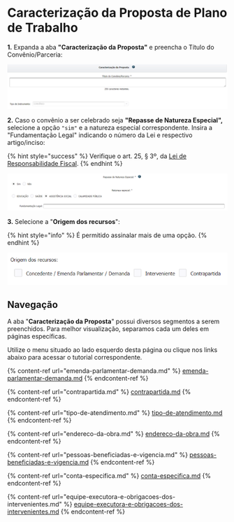 # Caracterização da Proposta de Plano de Trabalho

**1.** Expanda a aba **"Caracterização da Proposta"** e preencha o Título do Convênio/Parceria:

![](<../../../../.gitbook/assets/image (85).png>)

**2.** Caso o convênio a ser celebrado seja **"Repasse de Natureza Especial",** selecione a opção `"sim"` e a natureza especial correspondente. Insira a "Fundamentação Legal" indicando o número da Lei e respectivo artigo/inciso:

{% hint style="success" %}
Verifique o art. 25, § 3º, da [Lei de Responsabilidade Fiscal](http://www.planalto.gov.br/ccivil\_03/leis/lcp/lcp101.htm).
{% endhint %}

![](<../../../../.gitbook/assets/image (368).png>)


**3.** Selecione a "**Origem dos recursos**":

{% hint style="info" %}
É permitido assinalar mais de uma opção.
{% endhint %}

![](<../../../../.gitbook/assets/image (331).png>)

## Navegação

A aba "**Caracterização da Proposta**" possui diversos segmentos a serem preenchidos. Para melhor visualização, separamos cada um deles em páginas específicas.&#x20;

Utilize o menu situado ao lado esquerdo desta página ou clique nos links abaixo para acessar o tutorial correspondente.

{% content-ref url="emenda-parlamentar-demanda.md" %}
[emenda-parlamentar-demanda.md](emenda-parlamentar-demanda.md)
{% endcontent-ref %}

{% content-ref url="contrapartida.md" %}
[contrapartida.md](contrapartida.md)
{% endcontent-ref %}

{% content-ref url="tipo-de-atendimento.md" %}
[tipo-de-atendimento.md](tipo-de-atendimento.md)
{% endcontent-ref %}

{% content-ref url="endereco-da-obra.md" %}
[endereco-da-obra.md](endereco-da-obra.md)
{% endcontent-ref %}

{% content-ref url="pessoas-beneficiadas-e-vigencia.md" %}
[pessoas-beneficiadas-e-vigencia.md](pessoas-beneficiadas-e-vigencia.md)
{% endcontent-ref %}

{% content-ref url="conta-especifica.md" %}
[conta-especifica.md](conta-especifica.md)
{% endcontent-ref %}

{% content-ref url="equipe-executora-e-obrigacoes-dos-intervenientes.md" %}
[equipe-executora-e-obrigacoes-dos-intervenientes.md](equipe-executora-e-obrigacoes-dos-intervenientes.md)
{% endcontent-ref %}

